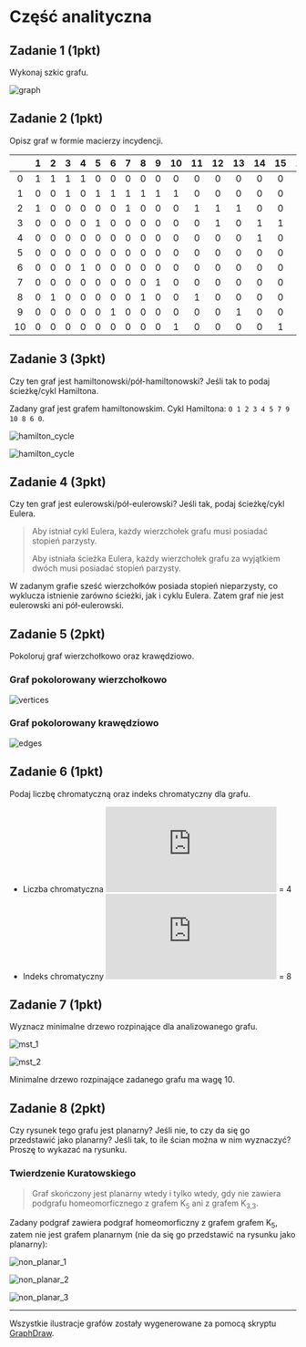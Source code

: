 # Część analityczna

## Zadanie 1 (1pkt)

Wykonaj szkic grafu.

![graph](images/graph.png)

## Zadanie 2 (1pkt)

Opisz graf w formie macierzy incydencji.

|     |  1  |  2  |  3  |  4  |  5  |  6  |  7  |  8  |  9  | 10  | 11  | 12  | 13  | 14  | 15  | 16  | 17  | 18  | 19  | 20  | 21  | 22  | 23  | 24  | 25  | 26  | 27  | 28  | 29  | 30  |
| :-: | :-: | :-: | :-: | :-: | :-: | :-: | :-: | :-: | :-: | :-: | :-: | :-: | :-: | :-: | :-: | :-: | :-: | :-: | :-: | :-: | :-: | :-: | :-: | :-: | :-: | :-: | :-: | :-: | :-: | :-: |
|  0  |  1  |  1  |  1  |  1  |  0  |  0  |  0  |  0  |  0  |  0  |  0  |  0  |  0  |  0  |  0  |  0  |  0  |  0  |  0  |  0  |  0  |  0  |  0  |  0  |  0  |  0  |  0  |  0  |  0  |  0  |
|  1  |  0  |  0  |  1  |  0  |  1  |  1  |  1  |  1  |  1  |  1  |  0  |  0  |  0  |  0  |  0  |  0  |  0  |  0  |  0  |  0  |  0  |  0  |  0  |  0  |  0  |  0  |  0  |  0  |  0  |  0  |
|  2  |  1  |  0  |  0  |  0  |  0  |  0  |  1  |  0  |  0  |  0  |  1  |  1  |  1  |  0  |  0  |  0  |  0  |  0  |  0  |  0  |  0  |  0  |  0  |  0  |  0  |  0  |  0  |  0  |  0  |  0  |
|  3  |  0  |  0  |  0  |  0  |  1  |  0  |  0  |  0  |  0  |  0  |  0  |  1  |  0  |  1  |  1  |  1  |  1  |  0  |  0  |  0  |  0  |  0  |  0  |  0  |  0  |  0  |  0  |  0  |  0  |  0  |
|  4  |  0  |  0  |  0  |  0  |  0  |  0  |  0  |  0  |  0  |  0  |  0  |  0  |  0  |  1  |  0  |  0  |  0  |  1  |  1  |  0  |  0  |  0  |  0  |  0  |  0  |  0  |  0  |  0  |  0  |  0  |
|  5  |  0  |  0  |  0  |  0  |  0  |  0  |  0  |  0  |  0  |  0  |  0  |  0  |  0  |  0  |  0  |  0  |  0  |  1  |  0  |  1  |  1  |  1  |  0  |  0  |  0  |  0  |  0  |  0  |  0  |  0  |
|  6  |  0  |  0  |  0  |  1  |  0  |  0  |  0  |  0  |  0  |  0  |  0  |  0  |  0  |  0  |  0  |  1  |  0  |  0  |  0  |  0  |  0  |  0  |  1  |  1  |  1  |  0  |  0  |  0  |  0  |  0  |
|  7  |  0  |  0  |  0  |  0  |  0  |  0  |  0  |  0  |  1  |  0  |  0  |  0  |  0  |  0  |  0  |  0  |  0  |  0  |  0  |  1  |  0  |  0  |  0  |  1  |  0  |  1  |  1  |  1  |  0  |  0  |
|  8  |  0  |  1  |  0  |  0  |  0  |  0  |  0  |  1  |  0  |  0  |  1  |  0  |  0  |  0  |  0  |  0  |  1  |  0  |  0  |  0  |  0  |  0  |  1  |  0  |  0  |  0  |  0  |  1  |  1  |  0  |
|  9  |  0  |  0  |  0  |  0  |  0  |  1  |  0  |  0  |  0  |  0  |  0  |  0  |  1  |  0  |  0  |  0  |  0  |  0  |  0  |  0  |  0  |  1  |  0  |  0  |  0  |  0  |  1  |  0  |  0  |  1  |
| 10  |  0  |  0  |  0  |  0  |  0  |  0  |  0  |  0  |  0  |  1  |  0  |  0  |  0  |  0  |  1  |  0  |  0  |  0  |  1  |  0  |  1  |  0  |  0  |  0  |  1  |  1  |  0  |  0  |  1  |  1  |

## Zadanie 3 (3pkt)

Czy ten graf jest hamiltonowski/pół-hamiltonowski? Jeśli tak to podaj ścieżkę/cykl Hamiltona.

Zadany graf jest grafem hamiltonowskim. Cykl Hamiltona: `0 1 2 3 4 5 7 9 10 8 6 0`.

![hamilton_cycle](images/hamilton_cycle_1.png)

![hamilton_cycle](images/hamilton_cycle_2.png)

## Zadanie 4 (3pkt)

Czy ten graf jest eulerowski/pół-eulerowski? Jeśli tak, podaj ścieżkę/cykl Eulera.

> Aby istniał cykl Eulera, każdy wierzchołek grafu musi posiadać stopień parzysty.
>
> Aby istniała ścieżka Eulera, każdy wierzchołek grafu za wyjątkiem dwóch musi posiadać stopień parzysty.

W zadanym grafie sześć wierzchołków posiada stopień nieparzysty, co wyklucza istnienie zarówno ścieżki, jak i cyklu Eulera. Zatem graf nie jest eulerowski ani pół-eulerowski.

## Zadanie 5 (2pkt)

Pokoloruj graf wierzchołkowo oraz krawędziowo.

### Graf pokolorowany wierzchołkowo

![vertices](images/colored_vertices.png)

### Graf pokolorowany krawędziowo

![edges](images/colored_edges.png)

## Zadanie 6 (1pkt)

Podaj liczbę chromatyczną oraz indeks chromatyczny dla grafu.

-   Liczba chromatyczna ![x(G)](https://latex.codecogs.com/gif.latex?%5Cinline%20%5Cchi%28G%29) = 4
-   Indeks chromatyczny ![x'(G)](https://latex.codecogs.com/gif.latex?%5Cinline%20%7B%5Cchi%7D%27%28G%29) = 8

## Zadanie 7 (1pkt)

Wyznacz minimalne drzewo rozpinające dla analizowanego grafu.

![mst_1](images/mst_1.png)

![mst_2](images/mst_2.png)

Minimalne drzewo rozpinające zadanego grafu ma wagę 10.

## Zadanie 8 (2pkt)

Czy rysunek tego grafu jest planarny? Jeśli nie, to czy da się go przedstawić jako planarny?
Jeśli tak, to ile ścian można w nim wyznaczyć? Proszę to wykazać na rysunku.

### Twierdzenie Kuratowskiego

> Graf skończony jest planarny wtedy i tylko wtedy, gdy nie zawiera podgrafu homeomorficznego z grafem K<sub>5</sub> ani z grafem K<sub>3,3</sub>.

Zadany podgraf zawiera podgraf homeomorficzny z grafem grafem K<sub>5</sub>, zatem nie jest grafem planarnym (nie da się go przedstawić na rysunku jako planarny):

![non_planar_1](images/non_planar_1.png)

![non_planar_2](images/non_planar_2.png)

![non_planar_3](images/non_planar_3.png)

---

Wszystkie ilustracje grafów zostały wygenerowane za pomocą skryptu [GraphDraw](https://github.com/sokoloowski/GraphDraw).
